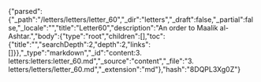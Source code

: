 {"parsed":{"_path":"/letters/letters/letter_60","_dir":"letters","_draft":false,"_partial":false,"_locale":"","title":"Letter60","description":"An order to Maalik al-Ashtar.","body":{"type":"root","children":[],"toc":{"title":"","searchDepth":2,"depth":2,"links":[]}},"_type":"markdown","_id":"content:3. letters:letters:letter_60.md","_source":"content","_file":"3. letters/letters/letter_60.md","_extension":"md"},"hash":"8DQPL3Xg0Z"}